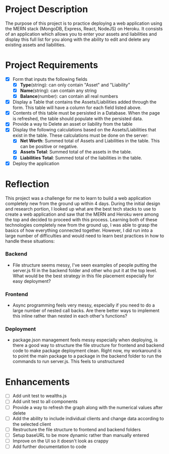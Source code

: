 # Project Description
The purpose of this project is to practice deploying a web application using the MERN stack (MongoDB, Express, React, NodeJS) on Heroku.  It consists of an application which allows you to enter your assets and liabilities and display this full list for you along with the ability to edit and delete any existing assets and liabilities.

# Project Requirements
- [x] Form that inputs the following fields
    - [x] **Type**(string): can only contain "Asset" and "Liability"
    - [x] **Name**(string): can contain any string
    - [x] **Balance**(number): can contain all real numbers
- [x] Display a Table that contains the Assets/Liabilities added through the form. This table
will have a column for each field listed above.
- [x] Contents of this table must be persisted in a Database. When the page is refreshed, the
table should populate with the persisted data.
- [x] Provide a way to Delete an asset or liability from the table
- [x] Display the following calculations based on the Assets/Liabilities that exist in the table.
These calculations must be done on the server:
    -[x] **Net Worth**: Summed total of Assets and Liabilities in the table. This can be
positive or negative.
    -[x] **Assets Total**: Summed total of the assets in the table.
    -[x] **Liabilities Total**: Summed total of the liabilities in the table.
- [x] Deploy the application

# Reflection
This project was a challenge for me to learn to build a web application completely new from the ground up within 4 days.  During the initial design and research portion, I looked up what are the best tech stacks to use to create a web application and saw that the MERN and Heroku were among the top and decided to proceed with this process.  Learning both of these technologies completely new from the ground up, I was able to grasp the basics of how everything connected together.  However, I did run into a large number of difficulties and would need to learn best practices in how to handle these situations:

### Backend
* File structure seems messy, I've seen examples of people putting the server.js fil in the backend folder and other who put it at the top level.  What would be the best strategy in this file placement especially for easy deployment?

### Frontend
* Async programming feels very messy, especially if you need to do a large number of nested call backs.  Are there better ways to implement this inline rather than nested in each other's functions?

### Deployment
* package.json management feels messy especially when deploying, is there a good way to structure the file structure for frontend and backend code to make package deployment clean.  Right now, my workaround is to point the main package to a package in the backend folder to run the commands to run server.js.  This feels to unstructured

# Enhancements
- [ ] Add unit test to wealths.js
- [ ] Add unit test to all components
- [ ] Provide a way to refresh the graph along with the numerical values after delete
- [ ] Add the ability to include individual clients and change data according to the selected client
- [ ] Restructure the file structure to frontend and backend folders
- [ ] Setup baseURL to be more dynamic rather than manually entered
- [ ] Improve on the UI so it doesn't look as crappy
- [ ] Add further documentation to code
